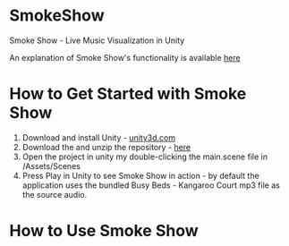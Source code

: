 # SmokeShow
Smoke Show - Live Music Visualization in Unity

An explanation of Smoke Show's functionality is available [here](https://www.youtube.com/watch?v=w9CUsIQuFV8)

# How to Get Started with Smoke Show
1. Download and install Unity - [unity3d.com](https://unity3d.com/)
2. Download the and unzip the repository - [here](https://github.com/Vampire-Computer-People/SmokeShow/archive/master.zip)
3. Open the project in unity my double-clicking the main.scene file in /Assets/Scenes
4. Press Play in Unity to see Smoke Show in action - by default the application uses the bundled Busy Beds - Kangaroo Court mp3 file as the source audio.

# How to Use Smoke Show
